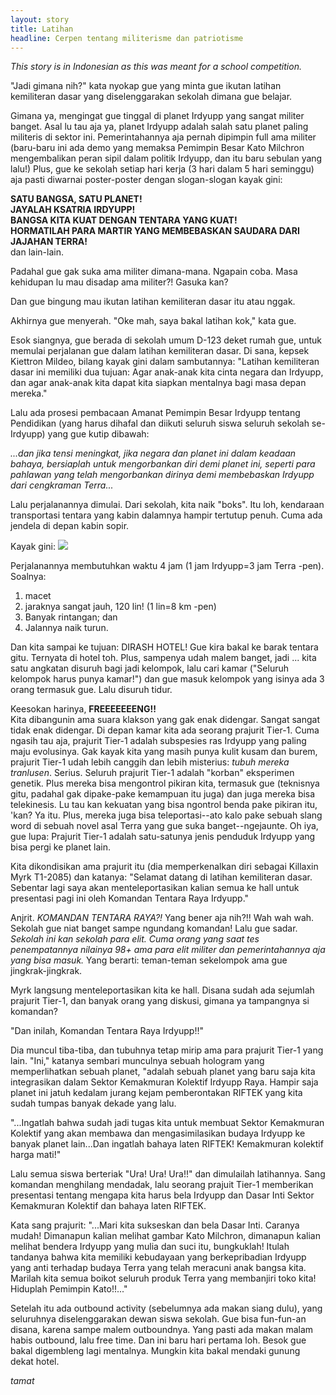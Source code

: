 ```yaml
---
layout: story
title: Latihan
headline: Cerpen tentang militerisme dan patriotisme
---
```


*This story is in Indonesian as this was meant for a school competition.*

"Jadi gimana nih?" kata nyokap gue yang minta gue ikutan latihan kemiliteran dasar yang diselenggarakan sekolah dimana gue belajar.

Gimana ya, mengingat gue tinggal di planet Irdyupp yang sangat militer banget. Asal lu tau aja ya, planet Irdyupp adalah salah satu planet paling militeris di sektor ini. Pemerintahannya aja pernah dipimpin full ama militer (baru-baru ini ada demo yang memaksa Pemimpin Besar Kato Milchron mengembalikan peran sipil dalam politik Irdyupp, dan itu baru sebulan yang lalu!) Plus, gue ke sekolah setiap hari kerja (3 hari dalam 5 hari seminggu) aja pasti diwarnai poster-poster dengan slogan-slogan kayak gini:

**SATU BANGSA, SATU PLANET!**<br>
**JAYALAH KSATRIA IRDYUPP!**<br>
**BANGSA KITA KUAT DENGAN TENTARA YANG KUAT!**<br>
**HORMATILAH PARA MARTIR YANG MEMBEBASKAN SAUDARA DARI JAJAHAN TERRA!**<br>
dan lain-lain.

Padahal gue gak suka ama militer dimana-mana. Ngapain coba. Masa kehidupan lu mau disadap ama militer?! Gasuka kan?

Dan gue bingung mau ikutan latihan kemiliteran dasar itu atau nggak.

Akhirnya gue menyerah. "Oke mah, saya bakal latihan kok," kata gue.

Esok siangnya, gue berada di sekolah umum D-123 deket rumah gue, untuk memulai perjalanan gue dalam latihan kemiliteran dasar. Di sana, kepsek Kiettron Mildeo, bilang kayak gini dalam sambutannya: "Latihan kemiliteran dasar ini memiliki dua tujuan: Agar anak-anak kita cinta negara dan Irdyupp, dan agar anak-anak kita dapat kita siapkan mentalnya bagi masa depan mereka."

Lalu ada prosesi pembacaan Amanat Pemimpin Besar Irdyupp tentang Pendidikan (yang harus dihafal dan diikuti seluruh siswa seluruh sekolah se-Irdyupp) yang gue kutip dibawah:

*...dan jika tensi meningkat, jika negara dan planet ini dalam keadaan bahaya, bersiaplah untuk mengorbankan diri demi planet ini, seperti para pahlawan yang telah mengorbankan dirinya demi membebaskan Irdyupp dari cengkraman Terra...*

Lalu perjalanannya dimulai. Dari sekolah, kita naik "boks". Itu loh, kendaraan transportasi tentara yang kabin dalamnya hampir tertutup penuh. Cuma ada jendela di depan kabin sopir.

Kayak gini:
![](https://i.postimg.cc/hP2tNXmk/sketch-1542851532566.png)

Perjalanannya membutuhkan waktu 4 jam (1 jam Irdyupp=3 jam Terra -pen). Soalnya:
1. macet
2. jaraknya sangat jauh, 120 lin! (1 lin=8 km -pen)
3. Banyak rintangan; dan
4. Jalannya naik turun.

Dan kita sampai ke tujuan: DIRASH HOTEL! Gue kira bakal ke barak tentara gitu. Ternyata di hotel toh. Plus, sampenya udah malem banget, jadi ... kita satu angkatan disuruh bagi jadi kelompok, lalu cari kamar ("Seluruh kelompok harus punya kamar!") dan gue masuk kelompok yang isinya ada 3 orang termasuk gue. Lalu disuruh tidur.

Keesokan harinya, **FREEEEEEENG!!**<br>
Kita dibangunin ama suara klakson yang gak enak didengar. Sangat sangat tidak enak didengar. Di depan kamar kita ada seorang prajurit Tier-1. Cuma ngasih tau aja, prajurit Tier-1 adalah subspesies ras Irdyupp yang paling maju evolusinya. Gak kayak kita yang masih punya kulit kusam dan burem, prajurit Tier-1 udah lebih canggih dan lebih misterius: *tubuh mereka tranlusen*. Serius. Seluruh prajurit Tier-1 adalah "korban" eksperimen genetik. Plus mereka bisa mengontrol pikiran kita, termasuk gue (teknisnya gitu, padahal gak dipake-pake kemampuan itu juga) dan juga mereka bisa telekinesis. Lu tau kan kekuatan yang bisa ngontrol benda pake pikiran itu, 'kan? Ya itu. Plus, mereka juga bisa teleportasi--ato kalo pake sebuah slang word di sebuah novel asal Terra yang gue suka banget--ngejaunte. Oh iya, gue lupa: Prajurit Tier-1 adalah satu-satunya jenis penduduk Irdyupp yang bisa pergi ke planet lain.

Kita dikondisikan ama prajurit itu (dia memperkenalkan diri sebagai Killaxin Myrk T1-2085) dan katanya: "Selamat datang di latihan kemiliteran dasar. Sebentar lagi saya akan menteleportasikan kalian semua ke hall untuk presentasi pagi ini oleh Komandan Tentara Raya Irdyupp."

Anjrit. *KOMANDAN TENTARA RAYA?!* Yang bener aja nih?!! Wah wah wah. Sekolah gue niat banget sampe ngundang komandan! Lalu gue sadar. *Sekolah ini kan sekolah para elit. Cuma orang yang saat tes penempatannya nilainya 98+ ama para elit militer dan pemerintahannya aja yang bisa masuk.* Yang berarti: teman-teman sekelompok ama gue jingkrak-jingkrak.

Myrk langsung menteleportasikan kita ke hall. Disana sudah ada sejumlah prajurit Tier-1, dan banyak orang yang diskusi, gimana ya tampangnya si komandan?

"Dan inilah, Komandan Tentara Raya Irdyupp!!"

Dia muncul tiba-tiba, dan tubuhnya tetap mirip ama para prajurit Tier-1 yang lain. "Ini," katanya sembari munculnya sebuah hologram yang memperlihatkan sebuah planet, "adalah sebuah planet yang baru saja kita integrasikan dalam Sektor Kemakmuran Kolektif Irdyupp Raya. Hampir saja planet ini jatuh kedalam jurang kejam pemberontakan RIFTEK yang kita sudah tumpas banyak dekade yang lalu.

"...Ingatlah bahwa sudah jadi tugas kita untuk membuat Sektor Kemakmuran Kolektif yang akan membawa dan mengasimilasikan budaya Irdyupp ke banyak planet lain...Dan ingatlah bahaya laten RIFTEK! Kemakmuran kolektif harga mati!"

Lalu semua siswa berteriak "Ura! Ura! Ura!!" dan dimulailah latihannya. Sang komandan menghilang mendadak, lalu seorang prajuit Tier-1 memberikan presentasi tentang mengapa kita harus bela Irdyupp dan Dasar Inti Sektor Kemakmuran Kolektif dan bahaya laten RIFTEK.

Kata sang prajurit: "...Mari kita sukseskan dan bela Dasar Inti. Caranya mudah! Dimanapun kalian melihat gambar Kato Milchron, dimanapun kalian melihat bendera Irdyupp yang mulia dan suci itu, bungkuklah! Itulah tandanya bahwa kita memiliki kebudayaan yang berkepribadian Irdyupp yang anti terhadap budaya Terra yang telah meracuni anak bangsa kita. Marilah kita semua boikot seluruh produk Terra yang membanjiri toko kita! Hiduplah Pemimpin Kato!!..."

Setelah itu ada outbound activity (sebelumnya ada makan siang dulu), yang seluruhnya diselenggarakan dewan siswa sekolah. Gue bisa fun-fun-an disana, karena sampe malem outboundnya. Yang pasti ada makan malam habis outbound, lalu free time. Dan ini baru hari pertama loh. Besok gue bakal digembleng lagi mentalnya. Mungkin kita bakal mendaki gunung dekat hotel.

*tamat*